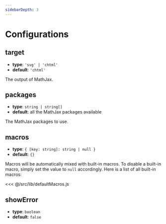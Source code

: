```yaml
---
sidebarDepth: 3
---
```


# Configurations

## target

- **type**: `'svg' | 'chtml'`
- **default**: `'chtml'`

The output of MathJax.

## packages

- **type**: `string | string[]`
- **default**: all the MathJax packages available

The MathJax packages to use.

## macros

- **type**: `{ [key: string]: string | null }`
- **default**: `{}`

Macros will be automatically mixed with built-in macros. To disable a built-in macro, simply set the value to `null` accordingly. Here is a list of all built-in macros:

<<< @/src/lib/defaultMacros.js

## showError

- **type**: `boolean`
- **default**: `false`
